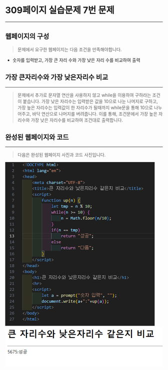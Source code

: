 # 309페이지 실습문제 7번 문제

-----------------------------

## 웹페이지의 구성

> 문제에서 요구한 웹페이지는 다음 조건을 만족해야합니다.

+ 숫자를 입력받고, 가장 큰 자리 수와 가장 낮은 자리 수를 비교하여 출력

## 가장 큰자리수와 가장 낮은자리수 비교

-----------------------------

> 문제에서 추가로 문자열 연산을 사용하지 않고 while을 이용하여 구하라는 조건이 붙습니다.
> 가장 낮은 자리수는 입력받은 값을 10으로 나눈 나머지로 구하고, 가장 높은 자리수는 입력값이 한 자리수가 될때까지 while문을 통해 10으로 나누어주고, 바닥 연산으로 나머지를 버려줍니다.
> 이를 통해, 조건문에서 가장 높은 자리수와 가장 낮은 자리수를 비교하여 조건대로 출력합니다.

## 완성된 웹페이지와 코드

-----------------------------

> 다음은 완성된 웹페이지 사진과 코드 사진입니다.

<img src="./image/p309_7코드.png">
<img src="./image/p309_7웹페이지.png">